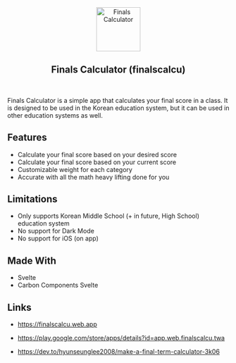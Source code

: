 <div align="center">
<img src="https://finalscalcu.web.app/icon.png" width="100" height="100" alt="Finals Calculator" />
<h2>Finals Calculator (finalscalcu)</h2>
</div>

<br  />

Finals Calculator is a simple app that calculates your final score in a class. It is designed to be used in the Korean education system, but it can be used in other education systems as well.

## Features

- Calculate your final score based on your desired score
- Calculate your final score based on your current score
- Customizable weight for each category
- Accurate with all the math heavy lifting done for you

## Limitations

- Only supports Korean Middle School (+ in future, High School) education system
- No support for Dark Mode
- No support for iOS (on app)

## Made With

- Svelte
- Carbon Components Svelte

## Links

- https://finalscalcu.web.app

- https://play.google.com/store/apps/details?id=app.web.finalscalcu.twa

- https://dev.to/hyunseunglee2008/make-a-final-term-calculator-3k06

